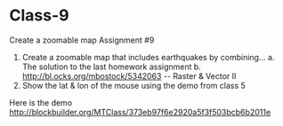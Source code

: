 # Class-9
 Create a zoomable map 
Assignment #9
1. Create a zoomable map that includes earthquakes by combining…
a. The solution to the last homework assignment
b. http://bl.ocks.org/mbostock/5342063 -- Raster & Vector II
2. Show the lat & lon of the mouse using the demo from class 5

Here is the demo
http://blockbuilder.org/MTClass/373eb97f6e2920a5f3f503bcb6b2011e
